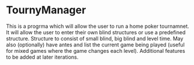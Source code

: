 # TournyManager
This is a progrma which will allow the user to run a home poker tournamnet.  It will allow the user to enter their own blind 
structures or use a predefined structure.  Structure to consist of small blind, big blind and level time.  May also (optionally) 
have antes and list the current game being played (useful for mixed games where the game changes each level).  Additional features
to be added at later iterations.
